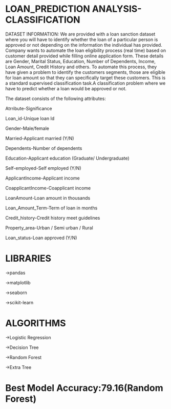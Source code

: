# LOAN_PREDICTION ANALYSIS-CLASSIFICATION
DATASET INFORMATION:
We are provided with a loan sanction dataset where you will have to identify whether the loan of a particular person is approved or not depending on the information the individual has provided.
Company wants to automate the loan eligibility process (real time) based on customer detail provided while filling online application form. 
These details are Gender, Marital Status, Education, Number of Dependents, Income, Loan Amount, Credit History and others. 
To automate this process, they have given a problem to identify the customers segments, those are eligible for loan amount so that they can specifically target these customers.
This is a standard supervised classification task.A classification problem where we have to predict whether a loan would be approved or not. 


The dataset consists of the following attributes:

Atrribute-Significance

Loan_id-Unique loan Id

Gender-Male/female

Married-Applicant married (Y/N)

Dependents-Number of dependents

Education-Applicant education (Graduate/ Undergraduate)

Self-employed-Self employed (Y/N)

ApplicantIncome-Applicant income

CoapplicantIncome-Coapplicant income

LoanAmount-Loan amount in thousands

Loan_Amount_Term-Term of loan in months

Credit_history-Credit history meet guidelines

Property_area-Urban / Semi urban / Rural

Loan_status-Loan approved (Y/N)


# LIBRARIES

->pandas

->matplotlib

->seaborn

->scikit-learn

# ALGORITHMS

->Logistic Regression

->Decision Tree

->Random Forest

->Extra Tree

# Best Model Accuracy:79.16(Random Forest)

